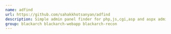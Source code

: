 ```yaml
---
name: adfind
url: https://github.com/sahakkhotsanyan/adfind
description: Simple admin panel finder for php,js,cgi,asp and aspx admin panels.
group: blackarch blackarch-webapp blackarch-recon
---
```

